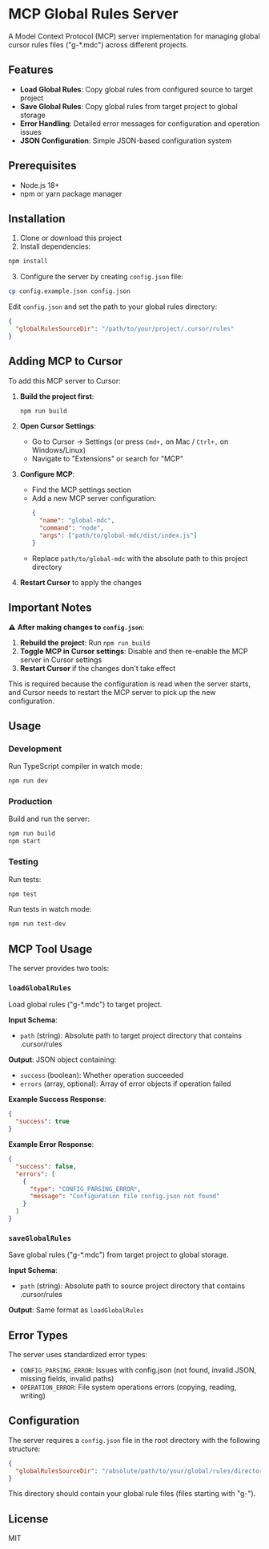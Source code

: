 # MCP Global Rules Server

A Model Context Protocol (MCP) server implementation for managing global cursor rules files ("g-*.mdc") across different projects.

## Features

- **Load Global Rules**: Copy global rules from configured source to target project
- **Save Global Rules**: Copy global rules from target project to global storage  
- **Error Handling**: Detailed error messages for configuration and operation issues
- **JSON Configuration**: Simple JSON-based configuration system

## Prerequisites

- Node.js 18+ 
- npm or yarn package manager

## Installation

1. Clone or download this project
2. Install dependencies:

```bash
npm install
```

3. Configure the server by creating `config.json` file:

```bash
cp config.example.json config.json
```

Edit `config.json` and set the path to your global rules directory:

```json
{
  "globalRulesSourceDir": "/path/to/your/project/.cursor/rules"
}
```

## Adding MCP to Cursor

To add this MCP server to Cursor:

1. **Build the project first**:
   ```bash
   npm run build
   ```

2. **Open Cursor Settings**:
   - Go to Cursor → Settings (or press `Cmd+,` on Mac / `Ctrl+,` on Windows/Linux)
   - Navigate to "Extensions" or search for "MCP"

3. **Configure MCP**:
   - Find the MCP settings section
   - Add a new MCP server configuration:
     ```json
     {
       "name": "global-mdc",
       "command": "node",
       "args": ["path/to/global-mdc/dist/index.js"]
     }
     ```
   - Replace `path/to/global-mdc` with the absolute path to this project directory

4. **Restart Cursor** to apply the changes

## Important Notes

⚠️ **After making changes to `config.json`**:
1. **Rebuild the project**: Run `npm run build`
2. **Toggle MCP in Cursor settings**: Disable and then re-enable the MCP server in Cursor settings
3. **Restart Cursor** if the changes don't take effect

This is required because the configuration is read when the server starts, and Cursor needs to restart the MCP server to pick up the new configuration.


## Usage

### Development

Run TypeScript compiler in watch mode:

```bash
npm run dev
```

### Production

Build and run the server:

```bash
npm run build
npm start
```

### Testing

Run tests:

```bash
npm test
```

Run tests in watch mode:

```bash
npm run test-dev
```

## MCP Tool Usage

The server provides two tools:

### `loadGlobalRules`

Load global rules ("g-*.mdc") to target project.

**Input Schema**:
- `path` (string): Absolute path to target project directory that contains .cursor/rules

**Output**: JSON object containing:
- `success` (boolean): Whether operation succeeded
- `errors` (array, optional): Array of error objects if operation failed

**Example Success Response**:
```json
{
  "success": true
}
```

**Example Error Response**:
```json
{
  "success": false,
  "errors": [
    {
      "type": "CONFIG_PARSING_ERROR",
      "message": "Configuration file config.json not found"
    }
  ]
}
```

### `saveGlobalRules`

Save global rules ("g-*.mdc") from target project to global storage.

**Input Schema**:
- `path` (string): Absolute path to source project directory that contains .cursor/rules

**Output**: Same format as `loadGlobalRules`

## Error Types

The server uses standardized error types:

- `CONFIG_PARSING_ERROR`: Issues with config.json (not found, invalid JSON, missing fields, invalid paths)
- `OPERATION_ERROR`: File system operations errors (copying, reading, writing)

## Configuration

The server requires a `config.json` file in the root directory with the following structure:

```json
{
  "globalRulesSourceDir": "/absolute/path/to/your/global/rules/directory"
}
```

This directory should contain your global rule files (files starting with "g-").

## License

MIT 